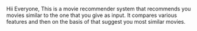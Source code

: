 Hii Everyone, This is a movie recommender system that recommends you movies similar to the one that you give as input. It compares various features and then on the basis of that suggest you most similar movies.
